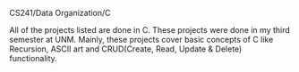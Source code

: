 CS241/Data Organization/C

All of the projects listed are done in C. These projects were done in my third
semester at UNM. Mainly, these projects cover basic concepts of C like Recursion, 
ASCII art and CRUD(Create, Read, Update & Delete) functionality. 
